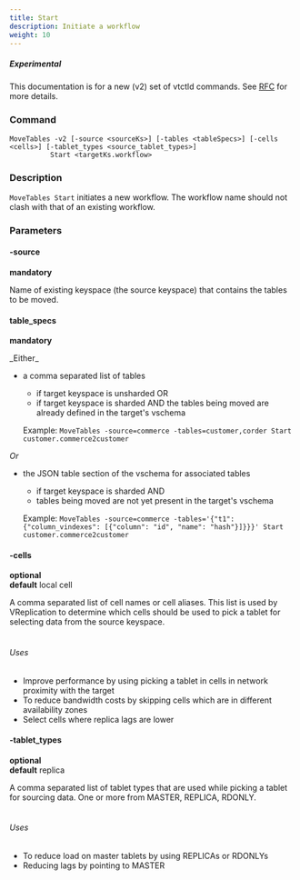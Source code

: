 ```yaml
---
title: Start
description: Initiate a workflow
weight: 10
---
```

##### _Experimental_
This documentation is for a new (v2) set of vtctld commands. See [RFC](https://github.com/vitessio/vitess/issues/7225) for more details.

### Command

```
MoveTables -v2 [-source <sourceKs>] [-tables <tableSpecs>] [-cells <cells>] [-tablet_types <source_tablet_types>]
          Start <targetKs.workflow>
```

### Description

`MoveTables Start` initiates a new workflow. The workflow name should not clash with that of an existing workflow.

### Parameters

#### -source
**mandatory**
<div class="cmd">
Name of existing keyspace (the source keyspace) that contains the tables to be moved.
</div>

#### table_specs
**mandatory**
<div class="cmd">
_Either_

* a comma separated list of tables
  * if target keyspace is unsharded OR
  * if target keyspace is sharded AND the tables being moved are already defined in the target's vschema

  Example: `MoveTables -source=commerce -tables=customer,corder Start customer.commerce2customer`

_Or_
* the JSON table section of the vschema for associated tables
  * if target keyspace is sharded AND
  * tables being moved are not yet present in the target's vschema

  Example: `MoveTables -source=commerce -tables='{"t1":{"column_vindexes": [{"column": "id", "name": "hash"}]}}}' Start customer.commerce2customer`
  
</div>

#### -cells
**optional**\
**default** local cell

<div class="cmd">
A comma separated list of cell names or cell aliases. This list is used by VReplication to determine which
cells should be used to pick a tablet for selecting data from the source keyspace.<br><br>

###### Uses

* Improve performance by using picking a tablet in cells in network proximity with the target
* To reduce bandwidth costs by skipping cells which are in different availability zones
* Select cells where replica lags are lower
</div>

#### -tablet_types
**optional**\
**default** replica

<div class="cmd">
A comma separated list of tablet types that are used while picking a tablet for sourcing data.
One or more from MASTER, REPLICA, RDONLY.<br><br>

###### Uses

* To reduce load on master tablets by using REPLICAs or RDONLYs
* Reducing lags by pointing to MASTER
</div>
